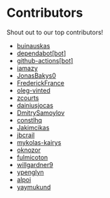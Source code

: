 # Contributors

Shout out to our top contributors!

- [buinauskas](https://api.github.com/users/buinauskas)
- [dependabot[bot]](https://api.github.com/users/dependabot%5Bbot%5D)
- [github-actions[bot]](https://api.github.com/users/github-actions%5Bbot%5D)
- [iamazy](https://api.github.com/users/iamazy)
- [JonasBakys0](https://api.github.com/users/JonasBakys0)
- [FrederickFrance](https://api.github.com/users/FrederickFrance)
- [oleg-vinted](https://api.github.com/users/oleg-vinted)
- [zcourts](https://api.github.com/users/zcourts)
- [dainiusjocas](https://api.github.com/users/dainiusjocas)
- [DmitrySamoylov](https://api.github.com/users/DmitrySamoylov)
- [constlhq](https://api.github.com/users/constlhq)
- [Jakimcikas](https://api.github.com/users/Jakimcikas)
- [jbcrail](https://api.github.com/users/jbcrail)
- [mykolas-kairys](https://api.github.com/users/mykolas-kairys)
- [oknozor](https://api.github.com/users/oknozor)
- [fulmicoton](https://api.github.com/users/fulmicoton)
- [willgardner9](https://api.github.com/users/willgardner9)
- [ypenglyn](https://api.github.com/users/ypenglyn)
- [alpoi](https://api.github.com/users/alpoi)
- [yaymukund](https://api.github.com/users/yaymukund)
